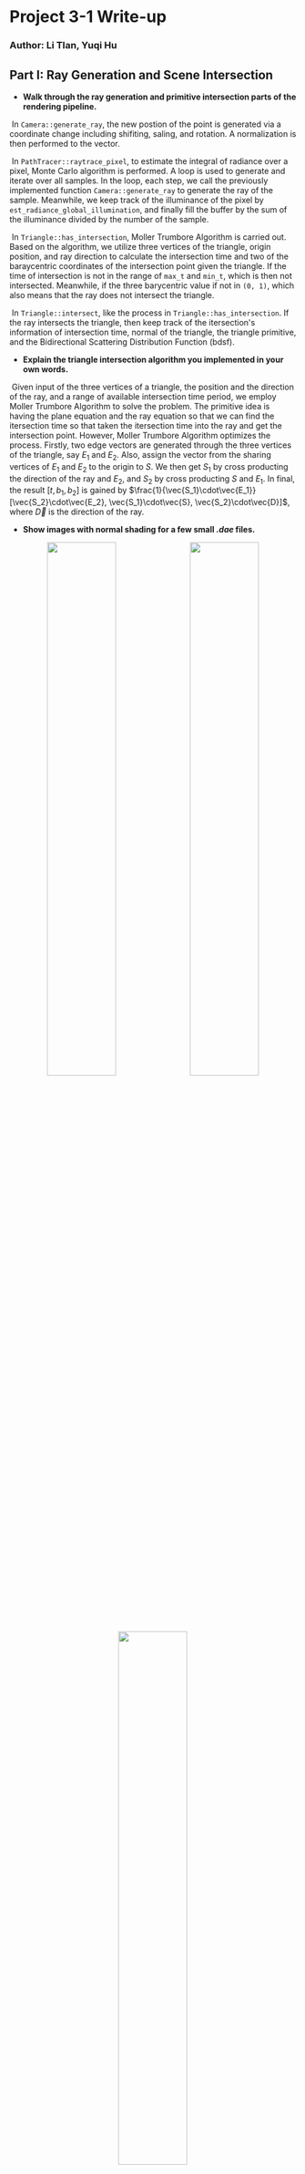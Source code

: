 # Project 3-1 Write-up

### Author: Li TIan, Yuqi Hu 

## Part I: Ray Generation and Scene Intersection

- **Walk through the ray generation and primitive intersection parts of the rendering pipeline.**

​	In `Camera::generate_ray`, the new postion of the point is generated via a coordinate change including shifiting, saling, and rotation. A normalization is then performed to the vector. 

​	In `PathTracer::raytrace_pixel`, to estimate the integral of radiance over a pixel, Monte Carlo algorithm is performed. A loop is used to generate and iterate over all samples. In the loop, each step, we call the previously implemented function `Camera::generate_ray` to generate the ray of the sample. Meanwhile, we keep track of the illuminance of the pixel by `est_radiance_global_illumination`, and finally fill the buffer by the sum of the illuminance divided by the number of the sample.

​	In `Triangle::has_intersection`, Moller Trumbore Algorithm is carried out. Based on the algorithm, we utilize three vertices of the triangle, origin position, and ray direction to calculate the intersection time and two of the baraycentric coordinates of the intersection point given the triangle. If the time of intersection is not in the range of `max_t` and `min_t`, which is then not intersected. Meanwhile, if the three barycentric value if not in `(0, 1)`, which also means that the ray does not intersect the triangle.

​	In `Triangle::intersect`, like the process in `Triangle::has_intersection`. If the ray intersects the triangle, then keep track of the itersection's information of intersection time, normal of the triangle, the triangle primitive, and the Bidirectional Scattering Distribution Function (bdsf).

- **Explain the triangle intersection algorithm you implemented in your own words.**

​	Given input of the three vertices of a triangle, the position and the direction of the ray, and a range of available intersection time period, we employ Moller Trumbore Algorithm to solve the problem. The primitive idea is having the plane equation and the ray equation so that we can find the itersection time so that taken the itersection time into the ray and get the intersection point. However, Moller Trumbore Algorithm optimizes the process. Firstly, two edge vectors are generated through the three vertices of the triangle, say $E_1$ and $E_2$. Also, assign the vector from the sharing vertices of  $E_1$ and $E_2$ to the origin to $S$. We then get $S_1$ by cross producting the direction of the ray and $E_2$, and $S_2$ by cross producting $S$ and $E_1$. In final, the result $[t, b_1, b_2]$ is gained by $\frac{1}{\vec{S_1}\cdot\vec{E_1}}[\vec{S_2}\cdot\vec{E_2}, \vec{S_1}\cdot\vec{S}, \vec{S_2}\cdot\vec{D}]$, where $\vec{D}$ is the direction of the ray.

- **Show images with normal shading for a few small *.dae* files.**	

<center>
  <img src="./p11.png" width="49%" />
  <img src="./p12.png" width="49%" />
</center>
<center>
	<img src="./p10.png" width="49%" />
</center>
<center>
  <img src="./p13.png" width="49%" />
  <img src="./p14.png" width="49%" />
 </center>



## Part II: Bounding Volume Hierarchy

- **Walk through your BVH construction algorithm. Explain the heuristic you chose for picking the splitting point.**

​	In `*BVHAccel::construct_bvh`, a recursively called function is implemented. For each call, the terminal case will be the total number of the primitives is lower than the level of `max_leaf_size`. If it is true, form a leaf node and return, or keep going. We then find the union (smallest bounding box that covers all the primitives) and measure the union's length in each x, y, and z dimension. Pick the longest side of the bounding box, and we will divide the nodes along this axis. The spliting value will be made by averaging the centroids of all the primitives, and primitives with smaller centroids value will be splitted to the left node and vice versa. Considering the case that all the centroids are aligned on the spliting plane (extreme, but possible). Then, one side of the node will be empty, which will cause infinitely call the recursive function. To deal this case, an primitive that is closest to the splitting plane is thus forced to splitted to the other node, filling the emptiness and ending the infinitely recursive call. At the very end, run the same process on the left node and the right node of the current node.

​	In `BBox::intersect`, the ranges of intersection time that the ray goes through each pair of slabs of the bounding box are calculated. Then, we choose the tightest bound of the intersection time (smallest of all the max intersection time, and the largest of all the min intersection time). If the minMax time smaller than maxMin time, then the range is geometrically false, saying that the ray does not go through the bounding box.

​	In `BVHAccel::has_intersection`, if ray does not intersect the bounding box, return false. If so, then go though the tightest bounding box in the node and iterate through all the primitives see if there is an intersection. Return true immediately is there exists.

​	In `BVHAccel::intersection`, similar to `BVHAccel::has_intersection` but additionally go through all the primitives so that the min and max time will be updated.

- **Show images with normal shading for a few large *.dae* files that you can only render with BVH acceleration.**

<center>
  <img src="./p20.png" width="32%" />
  <img src="./p21.png" width="32%" />
  <img src="./p22.png" width="32%" />
</center>
<center>
	<img src="./p23.png" width="32%" />
  <img src="./p24.png" width="32%" />
</center>
<center>
  <img src="./p25.png" width="32%" />
  <img src="./p26.png" width="32%" />
  <img src="./p27.png" width="32%" />
 </center>

- **Compare rendering times on a few scenes with moderately complex geometries with and without BVH acceleration. Present your results in a one-paragraph analysis.**

  On MacOS Intel Core i7® with 8 threads using, without the BVH construction, the cow MaxPlanck image takes about 1 minutes to render; however, after the implementation of the BVH, the rendering only takes about 1 seconds. The major cause of the reduction in rendering time can be explained by the distribution of the primitives. It is clear that the primitives are generally similar sized triangles arrange in a large space. With BVH, those emptiness will not be considered of intersection. This huge amount of saving time leads to the significant speeding up.

##  Part III: Direct Illumination

* **Walk through both implementations of the direct lighting function.**

  * With Uniform Hemisphere Sampling

    In `estimate_direct_lighting_hemisphere`, I sample `num_samples`(provided) times from the hemisphere, and use `o2w` to map it to world space. After that, I create a new sample ray with origin around hit point `hit_p` and direction of the solid angle I just sampled. We also have to call `BVHAccel::intersect` to check if there are any intersections and get the metadata for the intersection. Then, with the Monte Carlo estimator in the lecture slides, we use the following formula to calculate the radiance from each sample and sum them up.

    `intersection.bsdf->get_emission() * isect.bsdf->f(w_out, w_in) * cos(wi) * 2pi / num_samples`

  * With Importance Sampling Lights

    In `estimate_direct_lighting_importance`, I sample only rays towards lights. I sample once for point light sources and `ns_area_light` times for non-point light sources. We still call `BVHAccel::intersect`, but this time to detect there are any obstacles between the light source and the hit point. If it returns `false`, then we use the following formula to calculate the radiance from the each light source sample and sum them up. Notice `num_samples` is 1 for point light sources and `ns_area_light` for other light sources.

    `sample * isect.bsdf->f(w_out, w_in) * cos(wi) / pdf / num_samples`

* **Show some images rendered with both implementations of the direct lighting function.**

  ![3.1](3.1.PNG)

* **Focus on one particular scene with at least one area light and compare the noise levels in soft shadows when rendering with 1, 4, 16, and 64 light rays (the `-l` flag) and with 1 sample per pixel (the `-s` flag) using light sampling, not uniform hemisphere sampling.**

  As shown below, the noise levels decrease as the light rays increase. I think this is because when there are small number of light rays, the Monto Carlo estimator tends to have higher variance, and thus making some noise. 

  ![3.2](3.2.PNG)

* **Compare the results between uniform hemisphere sampling and lighting sampling in a one-paragraph analysis.**

  The results from uniform hemisphere sampling obviously have more noise than the result from importance light sampling. The difference is most obvious on walls of the bunny image. This is because light sampling only sampling rays towards the lights while uniform hemisphere sampling samples from all directions. The hemisphere sampling samples will have a proportion of the samples being useless if there are not light sources in the sample direction, thus producing less useful samples. In contrast, light sampling only samples towards the lights and gives apparently more useful samples.

## Part IV: Global Illumination

- **Walk through your implementation of the indirect lighting function.**

  In the function `at_least_one_bounce_radiance`, we first call `one_bounce_radiance` to get the radiances from one bounce.  To implement Russian Roulette, we also set a variable `continuingProb` to be 0.65. Then there are two conditions:

  1. When `r.depth` already reaches `max_ray_depth`, we simply return the result of `one_bounce_radiance`

  2. If 1 is not correct, meaning we haven't reached `max_ray_depth`. Then when `coin_flip(continuingProb)` returns true, meaning that Russian Roulette tells us to continue bouncing, then we would generate another ray from the current ray and check for this new ray's intersection. If it does have an intersection with an object, I would recursively call `at_least_one_bounce_radiance` on this ray.

     Then we multiply the result of this recursion call by `bsdf->sample_f(w_out, w_in, pdf)* cos(w_in) / pdf / continuingProb` and add it to the result `one_bounce_radiance` to get `L_out`

- **Show some images rendered with global (direct and indirect) illumination. Use 1024 samples per pixel.**

  ![4.1](4.1.PNG)

- **Pick one scene and compare rendered views first with only direct illumination, then only indirect illumination. Use 1024 samples per pixel. (You will have to edit `PathTracer::at_least_one_bounce_radiance(...)` in your code to generate these views.)**

  ![4.2](4.2.PNG)

  With Only direct lighting, the ceiling is completely dark since it's on the same surface as the light. Similarly the parts on the spheres that cannot directly be bounced from to the light source will be dark. Also there's no traces of the spheres on the wall with only one bounce rays and zero bounce rays.

  With only indirect lighting, the first thing to notice is the light source above is completely dark, resulting from not using zero bounce light, then it also seems like that light is coming from nowhere and the top of the spheres are darker than the bottom. This are results of only rendering rays that got bounced multiple times to the light. Another difference is that we can see the shadows of the spheres on the wall, also resulting from rays of multiple bounces.

- **For *CBbunny.dae*, compare rendered views with `max_ray_depth` set to 0, 1, 2, 3, and 100 (the `-m` flag). Use 1024 samples per pixel.**

  ![4.5](4.5.PNG)

  - m=0, we only see light sources as we only observe zero bounce light.
  - m=1, only direct illumination is observed. 
  - m=2, 3,100. We can slightly see difference between m=2 and m=100 but actually the differences between 2,3 and between 3,100 are very obvious. I suppose that's because with a continuing probability of 0.65, each ray has an expectation of roughly only 1.55 bounces.

- **Pick one scene and compare rendered views with various sample-per-pixel rates, including at least 1, 2, 4, 8, 16, 64, and 1024. Use 4 light rays.**

  ![4.3](4.3.PNG)

  ![4.4](4.4.PNG)

  We observe that noise level decrease as sample-per-pixel rates increase. 

## Part V: Adaptive Sampling

- **Walk through your implementation of the adaptive sampling.**

​	In this section, $s_1$ and $s_2$ are kept tracked thoughout the loop. Whenver the ray vector is gained, its illuminance will be caculated and sum it and its square respectively to $s_1$ and $s_2$. When the iteration number reaches a multiple of batch numbers, a comparison between $I$ and $maxTolerance \cdot \mu$ will be made. We implemented by the comparison between the square of each side so that no square root will be calculated, and the precision may be preserved. In case the comparison passes, we average the 3D vector by the real sample number.  

- **Pick one scene and render it with at least 2048 samples per pixel. Show a good sampling rate image with clearly visible differences in sampling rate over various regions and pixels. Include both your sample rate image, which shows your how your adaptive sampling changes depending on which part of the image you are rendering, and your noise-free rendered result. Use 1 sample per light and at least 5 for max ray depth.**

<center>
  <img src="./p500.png" width="49%" />
  <img src="./p501.png" width="49%" />
</center>
<center>
	<img src="./p510.png" width="49%" />
  <img src="./p511.png" width="49%" />
</center>
<center>
  <img src="./p520.png" width="49%" />
  <img src="./p521.png" width="49%" />
 </center>
<center>
  <img src="./p530.png" width="49%" />
  <img src="./p531.png" width="49%" />
 </center>



## Link

https://cal-cs184-student.github.io/sp22-project-webpages-TianCal/

## Collaboration

In this project, Li and Yuqi together managed to finish Part 1, 2, 3, 4, and 5. When Li programed, Yuqi wrote the report; when Yuqi did code, Li handled the walkthrough. Meanwhile, for part 3, 4, 5, Yuqi and Li both contributed computing power for the heavy rendering processes. Overall, this project brought us deeper understanding in the ray tracing.